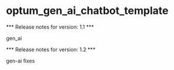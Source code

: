 # optum_gen_ai_chatbot_template

*** Release notes for version: 1.1 ***

gen_ai

*** Release notes for version: 1.2 ***

gen-ai fixes